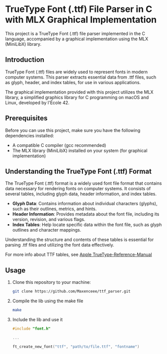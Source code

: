 # TrueType Font (.ttf) File Parser in C with MLX Graphical Implementation

This project is a TrueType Font (.ttf) file parser implemented in the C language, accompanied by a graphical implementation using the MLX (MiniLibX) library.

## Introduction

TrueType Font (.ttf) files are widely used to represent fonts in modern computer systems. This parser extracts essential data from .ttf files, such as glyph, header, and index tables, for use in various applications.

The graphical implementation provided with this project utilizes the MLX library, a simplified graphics library for C programming on macOS and Linux, developed by l'École 42.

## Prerequisites

Before you can use this project, make sure you have the following dependencies installed:

- A compatible C compiler (gcc recommended)
- The MLX library (MiniLibX) installed on your system (for graphical implementation)

## Understanding the TrueType Font (.ttf) Format

The TrueType Font (.ttf) format is a widely used font file format that contains data necessary for rendering fonts on computer systems. It consists of several tables, including glyph data, header information, and index tables.

- **Glyph Data**: Contains information about individual characters (glyphs), such as their outlines, metrics, and hints.
- **Header Information**: Provides metadata about the font file, including its version, revision, and various flags.
- **Index Tables**: Help locate specific data within the font file, such as glyph outlines and character mappings.

Understanding the structure and contents of these tables is essential for parsing .ttf files and utilizing the font data effectively.

For more info about TTF tables, see [Apple TrueType-Reference-Manual](https://developer.apple.com/fonts/TrueType-Reference-Manual/)

## Usage

1. Clone this repository to your machine:
	```bash
	git clone https://github.com/Maxenceee/ttf_parser.git
	```

2. Compile the lib using the make file
	```bash
	make
	```

3. Include the lib and use it
	```c
	#include "font.h"

	...

	ft_create_new_font("ttf", "path/to/file.ttf", "fontname")
	```
